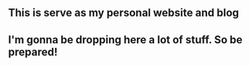 ## This is serve as my personal website and blog
## I'm gonna be dropping here a lot of stuff. So be prepared!
